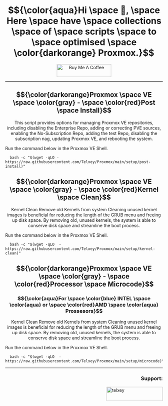 <h1 align="center">
   $${\color{aqua}Hi \space 👋, \space Here \space have \space collections \space of \space scripts \space to \space optimised \space \color{darkorange} Proxmox.}$$
</h1>

<p align="center">
   <a href="https://www.buymeacoffee.com/telxey" target="_blank"><img src="https://cdn.buymeacoffee.com/buttons/default-black.png" alt="Buy Me A Coffee" height="41" width="174"></a>
</p>

***

<h2 align="center">
  $${\color{darkorange}Proxmox \space VE \space \color{gray} - \space \color{red}Post \space Install}$$
</h2>

<p align="center">
This script provides options for managing Proxmox VE repositories, including disabling the Enterprise Repo, adding or correcting PVE sources, enabling the No-Subscription Repo, adding the test Repo, disabling the subscription nag, updating Proxmox VE, and rebooting the system.
</p>
Run the command below in the Proxmox VE Shell.

      bash -c "$(wget -qLO - https://raw.githubusercontent.com/Telxey/Proxmox/main/setup/post-install)"

<h2 align="center">
  $${\color{darkorange}Proxmox \space VE \space \color{gray} - \space \color{red}Kernel \space Clean}$$
</h2>

<p align="center">
Kernel Clean Remove old Kernels from system
Cleaning unused kernel images is beneficial for reducing the length of the GRUB menu and freeing up disk space. By removing old, unused kernels, the system is able to conserve disk space and streamline the boot process.
</p>
Run the command below in the Proxmox VE Shell.

      bash -c "$(wget -qLO  - https://raw.githubusercontent.com/Telxey/Proxmox/main/setup/kernel-clean)"


<h2 align="center">
  $${\color{darkorange}Proxmox \space VE \space \color{gray} - \space \color{red}Processor \space Microcode}$$
</h2>
<h3 align="center">
  $${\color{aqua}For \space \color{blue} INTEL \space \color{aqua} or \space \color{red}AMD \space \color{aqua} Prossesors}$$
</h3>

<p align="center">
Kernel Clean Remove old Kernels from system
Cleaning unused kernel images is beneficial for reducing the length of the GRUB menu and freeing up disk space. By removing old, unused kernels, the system is able to conserve disk space and streamline the boot process.
</p>
Run the command below in the Proxmox VE Shell.

      bash -c "$(wget -qLO  - https://raw.githubusercontent.com/Telxey/Proxmox/main/setup/microcode)"


 ---
 <h3 align="right">Support:</h3>
<p><a href="https://www.buymeacoffee.com/telxey"> <img align="right" src="https://cdn.buymeacoffee.com/buttons/v2/default-blue.png" height="45" width="180" alt="telxey" /></a></p><br><br> 
     

